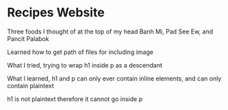 <h1>Recipes Website</h1>
<p>Three foods I thought of at the top of my head
Banh Mi, Pad See Ew, and Pancit Palabok

Learned how to get path of files for including image</p>

<p>What I tried, trying to wrap h1 inside p as a descendant</p>
<p>What I learned, h1 and p can only ever contain inline elements, and can only contain plaintext
<p>h1 is not plaintext therefore it cannot go inside p</p>
